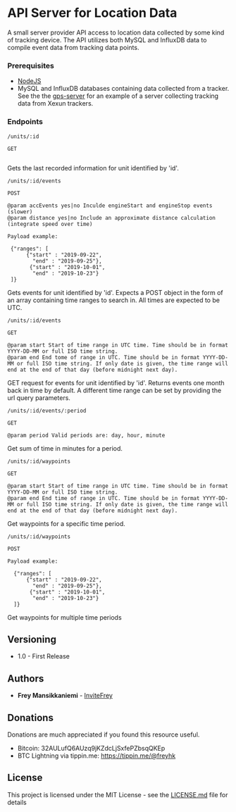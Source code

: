 # API Server for Location Data

A small server provider API access to location data collected by some kind of tracking device. The API utilizes both MySQL and InfluxDB data to compile event data from tracking data points.

### Prerequisites

* [NodeJS](https://nodejs.org/en/)
* MySQL and InfluxDB databases containing data collected from a tracker. See the the [gps-server](https://github.com/invite-frey/gps-server.git) for an example of a server collecting tracking data from Xexun trackers.

### Endpoints

```
/units/:id

GET


```
Gets the last recorded information for unit identified by 'id'.

```
/units/:id/events

POST

@param accEvents yes|no Inculde engineStart and engineStop events (slower)
@param distance yes|no Include an approximate distance calculation (integrate speed over time) 

Payload example:

 {"ranges": [
      {"start" : "2019-09-22",
 	    "end" : "2019-09-25"},
 	   {"start" : "2019-10-01",
 	    "end" : "2019-10-23"}
 ]}
```
Gets events for unit identified by 'id'. Expects a POST object in the form of an array containing time ranges to search in. All times are expected to be UTC.

```
/units/:id/events

GET

@param start Start of time range in UTC time. Time should be in format YYYY-DD-MM or full ISO time string.
@param end End tome of range in UTC. Time should be in format YYYY-DD-MM or full ISO time string. If only date is given, the time range will end at the end of that day (before midnight next day).

```
GET request for events for unit identified by 'id'. Returns events one month back in time by default. A different time range can be set by providing the url query parameters.

```
/units/:id/events/:period

GET

@param period Valid periods are: day, hour, minute
```
Get sum of time in minutes for a period.

```
/units/:id/waypoints

GET 

@param start Start of time range in UTC time. Time should be in format YYYY-DD-MM or full ISO time string.
@param end End time of range in UTC. Time should be in format YYYY-DD-MM or full ISO time string. If only date is given, the time range will end at the end of that day (before midnight next day).
```
Get waypoints for a specific time period.

```
/units/:id/waypoints

POST

Payload example:

  {"ranges": [
      {"start" : "2019-09-22",
 	    "end" : "2019-09-25"},
 	   {"start" : "2019-10-01",
 	    "end" : "2019-10-23"}
  ]}
```
Get waypoints for multiple time periods


## Versioning

* 1.0 - First Release

## Authors

* **Frey Mansikkaniemi** - [InviteFrey](https://github.com/invite-frey)

## Donations

Donations are much appreciated if you found this resource useful. 

* Bitcoin: 32AULufQ6AUzq9jKZdcLjSxfePZbsqQKEp
* BTC Lightning via tippin.me: https://tippin.me/@freyhk

## License

This project is licensed under the MIT License - see the [LICENSE.md](LICENSE.md) file for details
